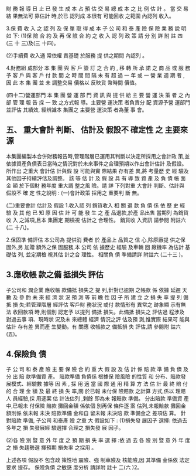 財 務 報 導 日 止 已 發 生 成 本 占 預 估 交 易 總 成 本 之 比 例 估 計 。 當 交 易 結 果無法可 靠估計 時,於已 認列成 本很有 可能回收 之範圍 內認列 收入。

3.保 費 收 入 之 認 列 及 保 單 取 得 成 本 子 公 司 和 泰 產 險 保 險 業 務 說 明 如 下: (1)保 險 合 約 及 再 保 險 合 約 之 收 入 認 列 政 策 請 分 別 詳 附 註 四 (三 十 三)及(三 十四)。

(2)手續費 收入通 常依權 責基礎 於服務 提 供之期間 內認列 。

4.財務組 成部分 本 集 團 與 客 戶 簽 訂 之 合 約 , 移 轉 所 承 諾 之 商 品 或 服 務 予 客 戶 與 客 戶 付 款 間 之 時 間 間 隔 未 有 超 過 一 年 或 一 營 業 週 期 者 , 因 此 本 集 團 並 未 調整交易 價格以 反映貨 幣時間 價值。

(四十二)營運部門 本 集 團 營 運 部 門 資 訊 與 提 供 給 主 要 營 運 決 策 者 之 內 部 管 理 報 告 採 一 致 之方式報 導。主要營 運決策 者負責分 配 資源予營 運部門 並評估 其績效, 經辨識本 集團之 主要營 運決策 者為董 事 會。

## 五、 重大會計 判斷、 估計及 假設不 確定性 之 主要來源

本集團編製本合併財務報告時,管理階層已運用其判斷以決定所採用之會計政 策,並依據資產負債表日當時之情況對於未來事件之合理預期以作出會計估計 及假設。所作出 之重大 會計估 計與假 設 可能與實 際結果 存有差 異,將 考量歷 史 經 驗及其他因子持續評估及調整。 該 等 估 計 及 假 設 具 有 導 致 資 產 及 負 債 帳 面 金 額 於下個財 務年度 重大調 整之風 險。請 詳 下列對重 大會計 判斷、估計與 假設不 確 定 性之說明 :
(一)會計政策 採用之 重要判 斷 無。

(二)重要會計 估計及 假設 1.收入認 列 銷貨收入 相 關 退 款 負 債 係 依 歷 史 經 驗 及 其 他 已 知 原 因 估 計 可 能 發 生 之 產 品退款,於產 品出售 當期列 為銷貨 收 入 之減項,且本 集團定 期檢視 估計之 合理性。 銷貨收 入資訊 請參閱 附註六 (二 十八)。

2.保固準 備評估 本公司為 提供消 費者 於 產品上 品質之 信 心,除原廠提 供之保 固外,另 加贈 額外之保 固服務,本 公司 依 據歷史 經驗 及車輛 回 廠機率 為估計 基礎估 列, 並定期檢 視其估 計之合 理性。 相關負 債 準備請詳 附註六 (二十三 )。

## 3.應收帳 款之備 抵損失 評估

子公司和 潤企業 應收帳 款備抵 損失之 提 列,針對已逾期 之帳款 係 依據 延遲 天 數 及 參 酌 未 來 經 濟 狀 況 預 測 等 前 瞻 性 因 子 所 建 立 之 損 失 率 提 列 備 抵 損 失;若管理階層 經評估 客戶財 務狀況 或付 款情形有 異常之 跡象顯 示有無 法 收回款項 時,則個別 認定予 以提列 備抵 損失。此備抵 損失之 評估過 程涉及 對過去事 項、現時狀 況及未 來總體 經濟 情況之評 估及預 測,惟實際 結果可 能與估計 存有差 異而產 生變動。有 關應 收帳款之 備抵損 失 評估,請 參閱附 註六(五)。

## 4.保險負 債

子 公 司 和 泰 產 險 主 要 保 險 合 約 重 大 假 設 及 估 計 係 賠 款 準 備 負 債 及 分 出 賠 款準備資 產。 賠款準備 負債係 根據保 險風險 的性質 和 分布、賠款發 展模式、經驗數 據等 因 素 , 採 用 適 當 國 際 通 用 精 算 方 法 估 計 最 終 賠 付 的 合 理 金 額 及 最 終 損 失 率,關 於已報 未付保 險賠款 之計算 方式,係以 理賠人 員經驗,採 用逐案 估 計法估列 ,剩餘 即為未 報賠款 準備。 分出賠款 準備資 產中,已報未 付保險 賠款 攤回金額 係依個 別再保 條件逐 案 估列,未報賠款 攤回金 額則係 依未報 未決 賠款準備 金和自 留未報 未決賠 款 準備金之 差項估 算。 針對賠款 準備, 子公司 和泰產 險 之重 大 假設如下 : (1)損失發 展因子 選擇: 依過去 多年之 損 失發展經 驗選擇 合理之 損失發 展 因子。

(2)各 險 別 暨 意 外 年 度 之 預 期 損 失 率 選 擇 :依 過 去 各 險 別 暨 意 外 年 度 之 損 失趨勢選 擇預期 損失率 之採用 。

上述各項 假設不 包含政 策性地 震險、強 制車險及 核能險,因 其準備 金係依 法定要求 提存。 保險負債 之敏感 度分析 請詳附 註十 二(六 )2。